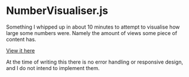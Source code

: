 # NumberVisualiser.js
Something I whipped up in about 10 minutes to attempt to visualise how large some numbers were. Namely the amount of views some piece of content has.

[View it here](https://frrinz.github.io/NumberVisualiser.js/)

At the time of writing this there is no error handling or responsive design, and I do not intend to implement them.
